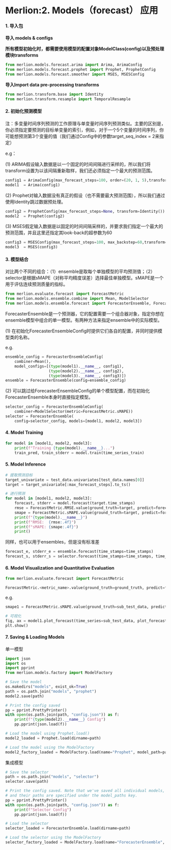 # Merlion:2. Models（forecast） 应用

#### 1. 导入包

**导入 models & configs**

**所有模型初始化时，都需要使用模型的配置对象ModelClass(config)以及预处理模块transforms**

```python
from merlion.models.forecast.arima import Arima, ArimaConfig
from merlion.models.forecast.prophet import Prophet, ProphetConfig
from merlion.models.forecast.smoother import MSES, MSESConfig
```

**导入Import data pre-processing transforms**

```python
from merlion.transform.base import Identity
from merlion.transform.resample import TemporalResample
```



#### 2. 初始化预测模型

注：多变量时间序列预测的工作原理与单变量时间序列预测类似。主要的区别是，你必须指定要预测的目标单变量的索引，例如，对于一个5个变量的时间序列，你可能想预测第3个变量的值（我们通过Config中的参数target_seq_index = 2来指定）

e.g：

(1) ARIMA假设输入数据是以一个固定的时间间隔进行采样的，所以我们将transform设置为以该间隔重新取样，我们还必须指定一个最大的预测范围。

```python
config1 = ArimaConfig(max_forecast_steps=100, order=(20, 1, 5),transform=TemporalResample(granularity="1h"))
model1  = Arima(config1)
```



(2) Prophet对输入数据没有真正的假设（也不需要最大预测范围），所以我们通过使用Identity跳过数据预处理。

```python
config2 = ProphetConfig(max_forecast_steps=None, transform=Identity())
model2  = Prophet(config2)
```



(3) MSES假定输入数据是以固定的时间间隔采样的，并要求我们指定一个最大的预测范围，并且这里还指定其look-back的超参数为60

```python
config3 = MSESConfig(max_forecast_steps=100, max_backstep=60,transform=TemporalResample(granularity="1h"))
model3  = MSES(config3)
```



#### 3. 模型结合

对比两个不同的组合：（1）ensemble是取每个单独模型的平均预测值；（2）selector是根据sMAPE（对称平均精度误差）选择最佳单独模型。sMAPE是一个用于评估连续预测质量的指标。

```python
from merlion.evaluate.forecast import ForecastMetric
from merlion.models.ensemble.combine import Mean, ModelSelector
from merlion.models.ensemble.forecast import ForecasterEnsemble, ForecasterEnsembleConfig
```

ForecasterEnsemble是一个预测器，它的配置需要一个组合器对象，指定你想在ensemble模型中组合的单一模型。有两种方法来指定ensemble中的实际模型。

(1) 在初始化ForecasterEnsembleConfig时提供它们各自的配置，并同时提供模型类的名称。

e.g.

```python
ensemble_config = ForecasterEnsembleConfig(
    combiner=Mean(),
    model_configs=[(type(model1).__name__, config1),
                   (type(model2).__name__, config2),
                   (type(model3).__name__, config3)])
ensemble = ForecasterEnsemble(config=ensemble_config)
```

(2) 可以跳过给ForecasterEnsembleConfig的单个模型配置，而在初始化ForecasterEnsemble本身时直接指定模型。

```python
selector_config = ForecasterEnsembleConfig(
    combiner=ModelSelector(metric=ForecastMetric.sMAPE))
selector = ForecasterEnsemble(
    config=selector_config, models=[model1, model2, model3])
```



#### 4. Model Training

```python
for model in [model1, model2, model3]:
    print(f"Training {type(model).__name__}...")
    train_pred, train_stderr = model.train(time_series_train)
```



#### 5. Model Inference

```python
# 提取预测目标
target_univariate = test_data.univariates[test_data.names[0]]
target = target_univariate[:max_forecast_steps].to_ts()
```

```python
# 进行预测
for model in [model1, model2, model3]:
    forecast, stderr = model.forecast(target.time_stamps)
    rmse = ForecastMetric.RMSE.value(ground_truth=target, predict=forecast)
    smape = ForecastMetric.sMAPE.value(ground_truth=target, predict=forecast)
    print(f"{type(model).__name__}")
    print(f"RMSE:  {rmse:.4f}")
    print(f"sMAPE: {smape:.4f}")
    print()
```

同样，也可以用于ensembles，但是没有标准差

```python
forecast_e, stderr_e = ensemble.forecast(time_stamps=time_stamps)
forecast_s, stderr_s = selector.forecast(time_stamps=time_stamps, time_series_prev=train_data)
```



#### 6. Model Visualization and Quantitative Evaluation

```python
from merlion.evaluate.forecast import ForecastMetric

ForecastMetric.<metric_name>.value(ground_truth=ground_truth, predict=forecast)
```

e.g.

```python
smape1 = ForecastMetric.sMAPE.value(ground_truth=sub_test_data, predict=forecast1)

# 可视化
fig, ax = model1.plot_forecast(time_series=sub_test_data, plot_forecast_uncertainty=True)
plt.show()
```



#### 7. Saving & Loading Models

单一模型

```python
import json
import os
import pprint
from merlion.models.factory import ModelFactory

# Save the model
os.makedirs("models", exist_ok=True)
path = os.path.join("models", "prophet")
model2.save(path)

# Print the config saved
pp = pprint.PrettyPrinter()
with open(os.path.join(path, "config.json")) as f:
    print(f"{type(model2).__name__} Config")
    pp.pprint(json.load(f))

# Load the model using Prophet.load()
model2_loaded = Prophet.load(dirname=path)

# Load the model using the ModelFactory
model2_factory_loaded = ModelFactory.load(name="Prophet", model_path=path)
```

集成模型

```python
# Save the selector
path = os.path.join("models", "selector")
selector.save(path)

# Print the config saved. Note that we've saved all individual models,
# and their paths are specified under the model_paths key.
pp = pprint.PrettyPrinter()
with open(os.path.join(path, "config.json")) as f:
    print(f"Selector Config")
    pp.pprint(json.load(f))

# Load the selector
selector_loaded = ForecasterEnsemble.load(dirname=path)

# Load the selector using the ModelFactory
selector_factory_loaded = ModelFactory.load(name="ForecasterEnsemble", model_path=path)
```

